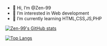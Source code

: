 - 👋 Hi, I’m @Zen-99
- 👀 I’m interested in Web development
- 🌱 I’m currently learning HTML,CSS,JS,PHP

<!---
Zen-99/Zen-99 is a ✨ special ✨ repository because its `README.md` (this file) appears on your GitHub profile.
You can click the Preview link to take a look at your changes.
--->
[![Zen-99's GitHub stats](https://github-readme-stats.vercel.app/api?username=Zen-99&count_private=true&show_icons=true&theme=tokyonight)](https://github.com/Zen-99)

[![Top Langs](https://github-readme-stats.vercel.app/api/top-langs/?username=Zen-99&layout=compact&theme=tokyonight&langs_count=6)](https://github.com/Zen-99)

